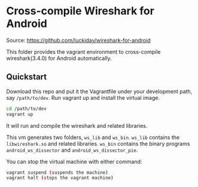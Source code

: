 # Cross-compile Wireshark for Android

Source: https://github.com/luckiday/wireshark-for-android


This folder provides the vagrant environment to cross-compile 
wireshark(3.4.0) for Android automatically. 

## Quickstart 
Download this repo and put it the Vagrantfile under your development path, say `/path/to/dev`. 
Run vagrant up and install the virtual image.

```bash
cd /path/to/dev
vagrant up
```

It will run and compile the wireshark and related libraries.

This vm generates two folders, `ws_lib` and `ws_bin`. 
`ws_lib` contains the `libwireshark.so` and related libraries. 
`ws_bin` contains the binary programs `android_ws_dissector` 
and `android_ws_dissector_pie`.

You can stop the virtual machine with either command:

```bash
vagrant suspend (suspends the machine)
vagrant halt (stops the vagrant machine)
```

